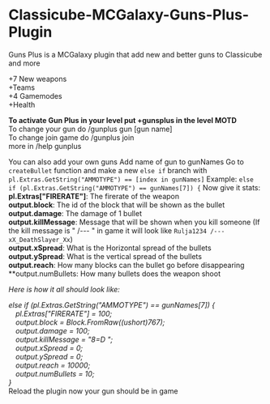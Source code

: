 # Classicube-MCGalaxy-Guns-Plus-Plugin
Guns Plus is a MCGalaxy plugin that add new and better guns to Classicube and more  

+7 New weapons  
+Teams  
+4 Gamemodes  
+Health  

**To activate Gun Plus in your level put +gunsplus in the level MOTD**  
To change your gun do /gunplus gun [gun name]  
To change join game do /gunplus join  
more in /help gunplus  

You can also add your own guns
Add name of gun to gunNames
Go to ```createBullet``` function and make a new ```else if``` branch with ```pl.Extras.GetString("AMMOTYPE") == [index in gunNames]```
Example: ```else if (pl.Extras.GetString("AMMOTYPE") == gunNames[7]) {```
Now give it stats:  
**pl.Extras["FIRERATE"]**: The firerate of the weapon  
**output.block**: The id of the block that will be shown as the bullet  
**output.damage**: The damage of 1 bullet  
**output.killMessage**: Message that will be shown when you kill someone (If the kill message is " /--- " in game it will look like ```Rulja1234 /--- xX_DeathSlayer_Xx```)  
**output.xSpread**: What is the Horizontal spread of the bullets  
**output.ySpread**: What is the vertical spread of the bullets  
**output.reach**: How many blocks can the bullet go before disappearing  
**output.numBullets: How many bullets does the weapon shoot  

*Here is how it all should look like:*  

*else if (pl.Extras.GetString("AMMOTYPE") == gunNames[7]) {  
&emsp;pl.Extras["FIRERATE"] = 100;  
&emsp;output.block = Block.FromRaw((ushort)767);  
&emsp;output.damage = 100;  
&emsp;output.killMessage = "8=D ";  
&emsp;output.xSpread = 0;  
&emsp;output.ySpread = 0;  
&emsp;output.reach = 10000;  
&emsp;output.numBullets = 10;  
}*  
Reload the plugin now your gun should be in game
